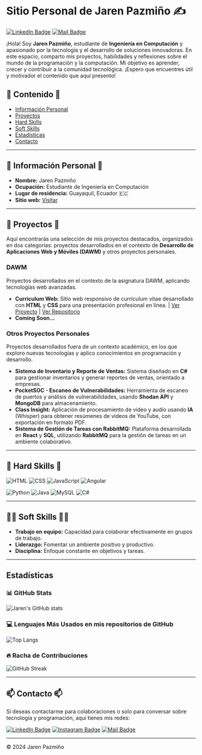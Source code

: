 # Sitio Personal de Jaren Pazmiño ✍️

[![LinkedIn Badge](https://img.shields.io/badge/-Jaren%20Pazmiño-blue?style=flat-square&logo=Linkedin&logoColor=white&link=https://www.linkedin.com/in/jaren-pazmi%C3%B1o-b87359277/)](https://www.linkedin.com/in/jaren-pazmi%C3%B1o-b87359277/) 
[![Mail Badge](https://img.shields.io/badge/-jarapazm@espol.edu.ec-c14438?style=flat-square&logo=Gmail&logoColor=white&link=mailto:jarapazm@espol.edu.ec)](mailto:jarapazm@espol.edu.ec)

¡Hola! Soy **Jaren Pazmiño**, estudiante de **Ingeniería en Computación** y apasionado por la tecnología y el desarrollo de soluciones innovadoras. En este espacio, comparto mis proyectos, habilidades y reflexiones sobre el mundo de la programación y la computación. Mi objetivo es aprender, crecer y contribuir a la comunidad tecnológica. ¡Espero que encuentres útil y motivador el contenido que aquí presento!

## 🔰 Contenido 🔰
- [Información Personal](#-información-personal-)
- [Proyectos](#-proyectos-)
- [Hard Skills](#-hard-skills-)
- [Soft Skills](#-soft-skills-)
- [Estadísticas](#estadísticas)
- [Contacto](#-contacto-)

---

## 🤳 Información Personal 🤳
- **Nombre:** Jaren Pazmiño
- **Ocupación:** Estudiante de Ingeniería en Computación
- **Lugar de residencia:** Guayaquil, Ecuador 🇪🇨
- **Sitio web:** [Visitar](https://jarenpol1015.github.io/curriculum/)

---

## 🌟 Proyectos 🌟

Aquí encontrarás una selección de mis proyectos destacados, organizados en dos categorías: proyectos desarrollados en el contexto de **Desarrollo de Aplicaciones Web y Móviles (DAWM)** y otros proyectos personales.

### DAWM
Proyectos desarrollados en el contexto de la asignatura DAWM, aplicando tecnologías web avanzadas.

- **Curriculum Web:** Sitio web responsivo de currículum vitae desarrollado con **HTML** y **CSS** para una presentación profesional en línea. | [Ver Proyecto](https://jarenpol1015.github.io/curriculum/) | [Ver Repositorio](https://github.com/jarenpol1015/curriculum)
- **Coming Soon...**


### Otros Proyectos Personales
Proyectos desarrollados fuera de un contexto académico, en los que exploro nuevas tecnologías y aplico conocimientos en programación y desarrollo.

- **Sistema de Inventario y Reporte de Ventas:** Sistema diseñado en **C#** para gestionar inventarios y generar reportes de ventas, orientado a empresas.
- **PocketSOC - Escaneo de Vulnerabilidades:** Herramienta de escaneo de puertos y análisis de vulnerabilidades, usando **Shodan API** y **MongoDB** para almacenamiento.
- **Class Insight:** Aplicación de procesamiento de video y audio usando **IA** (Whisper) para obtener resúmenes de videos de YouTube, con exportación en formato PDF.
- **Sistema de Gestión de Tareas con RabbitMQ:** Plataforma desarrollada en **React** y **SQL**, utilizando **RabbitMQ** para la gestión de tareas en un ambiente colaborativo.

---

## 💪 Hard Skills 💪


![HTML](https://img.shields.io/badge/HTML-E34F26?style=flat-square&logo=html5&logoColor=white)
![CSS](https://img.shields.io/badge/CSS-1572B6?style=flat-square&logo=css3&logoColor=white)
![JavaScript](https://img.shields.io/badge/JavaScript-F7DF1E?style=flat-square&logo=javascript&logoColor=black)
![Angular](https://img.shields.io/badge/Angular-DD0031?style=flat-square&logo=angular&logoColor=white)

![Python](https://img.shields.io/badge/Python-3776AB?style=flat-square&logo=python&logoColor=white)
![Java](https://img.shields.io/badge/Java-007396?style=flat-square&logo=java&logoColor=white)
![MySQL](https://img.shields.io/badge/MySQL-4479A1?style=flat-square&logo=mysql&logoColor=white)
![C#](https://img.shields.io/badge/C%23-239120?style=flat-square&logo=c-sharp&logoColor=white)

---

## 🙋‍♂️ Soft Skills 🙋‍♂️
- **Trabajo en equipo:** Capacidad para colaborar efectivamente en grupos de trabajo.
- **Liderazgo:** Fomentar un ambiente positivo y productivo.
- **Disciplina:** Enfoque constante en objetivos y tareas.

---

## Estadísticas

### 📊 GitHub Stats
![Jaren's GitHub stats](https://github-readme-stats.vercel.app/api?username=jarenpol1015&show_icons=true&theme=radical)

### 💻 Lenguajes Más Usados en mis repositorios de GitHub
![Top Langs](https://github-readme-stats.vercel.app/api/top-langs/?username=jarenpol1015&layout=compact&theme=radical)

### 🔥 Racha de Contribuciones
![GitHub Streak](https://github-readme-streak-stats.herokuapp.com/?user=jarenpol1015&theme=radical)

---

## 📫 Contacto 📫
Si deseas contactarme para colaboraciones o solo para conversar sobre tecnología y programación, aquí tienes mis redes:

[![LinkedIn Badge](https://img.shields.io/badge/-LinkedIn-blue?style=flat-square&logo=Linkedin&logoColor=white&link=https://www.linkedin.com/in/jaren-pazmi%C3%B1o-b87359277/)](https://www.linkedin.com/in/jaren-pazmi%C3%B1o-b87359277/) 
[![Instagram Badge](https://img.shields.io/badge/-Instagram-purple?style=flat-square&logo=Instagram&logoColor=white&link=https://www.instagram.com/1015soluciones/)](https://www.instagram.com/1015soluciones/)
[![Mail Badge](https://img.shields.io/badge/-Correo%20Electrónico-c14438?style=flat-square&logo=Gmail&logoColor=white&link=mailto:jarapazm@espol.edu.ec)](mailto:jarapazm@espol.edu.ec)

---

&copy; 2024 Jaren Pazmiño
